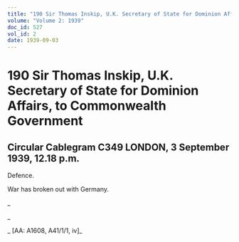 ```yaml
---
title: "190 Sir Thomas Inskip, U.K. Secretary of State for Dominion Affairs, to Commonwealth Government"
volume: "Volume 2: 1939"
doc_id: 527
vol_id: 2
date: 1939-09-03
---
```


# 190 Sir Thomas Inskip, U.K. Secretary of State for Dominion Affairs, to Commonwealth Government

## Circular Cablegram C349 LONDON, 3 September 1939, 12.18 p.m.

Defence.

War has broken out with Germany.

_

_

_ [AA: A1608, A41/1/1, iv]_
